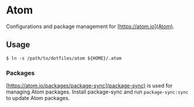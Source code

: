 # Atom

Configurations and package management for [https://atom.io](Atom).

## Usage

```
$ ln -s /path/to/dotfiles/atom ${HOME}/.atom
```

### Packages

[https://atom.io/packages/package-sync](package-sync) is used for managing Atom packages. Install package-sync and run `package-sync:sync` to update Atom packages.
